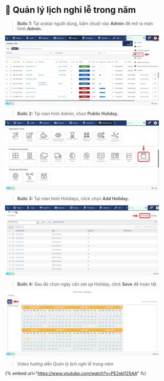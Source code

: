 # 📅 Quản lý lịch nghỉ lễ trong năm

> **Bước 1:** Tại avatar người dùng, bấm chuột vào **Admin** để mở ra màn hình **Admin.**

![](../.gitbook/assets/holiday1.jpg)

> **Bước 2:** Tại màn hình Admin, chọn **Public Holiday.**

![](../.gitbook/assets/holiday2.jpg)

> **Bước 3:** Tại màn hình Holidays, click chọn **Add Holiday.**

![](../.gitbook/assets/holiday3.jpg)

> **Bước 4:** Sau đó chọn ngày cần set up Holiday, click **Save** để hoàn tất.

![](../.gitbook/assets/holiday4.jpg)

> _Video hướng dẫn Quản lý lịch nghỉ lễ trong năm_

{% embed url="https://www.youtube.com/watch?v=PE2xkl125AA" %}
